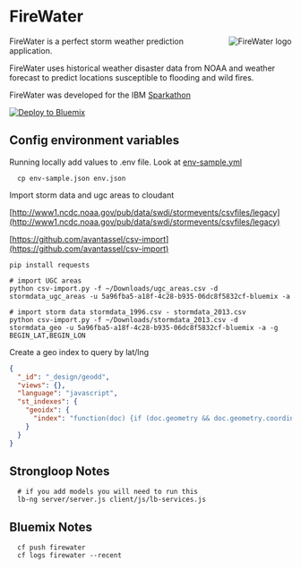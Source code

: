 # FireWater

<img src="client/images/icon.png?raw=true" alt="FireWater logo" title="FireWater" align="right" />

FireWater is a perfect storm weather prediction application.

FireWater uses historical weather disaster data from NOAA and weather forecast to predict locations susceptible to flooding and wild fires.

FireWater was developed for the IBM [Sparkathon](http://sparkathon.devpost.com/)

[![Deploy to Bluemix](https://bluemix.net/deploy/button.png)](https://bluemix.net/deploy)

## Config environment variables

Running locally add values to .env file.
Look at [env-sample.yml](env-sample.yml)

```
  cp env-sample.json env.json
```

Import storm data and ugc areas to cloudant

[http://www1.ncdc.noaa.gov/pub/data/swdi/stormevents/csvfiles/legacy](http://www1.ncdc.noaa.gov/pub/data/swdi/stormevents/csvfiles/legacy)

[https://github.com/avantassel/csv-import](https://github.com/avantassel/csv-import)

```
pip install requests

# import UGC areas
python csv-import.py -f ~/Downloads/ugc_areas.csv -d stormdata_ugc_areas -u 5a96fba5-a18f-4c28-b935-06dc8f5832cf-bluemix -a

# import storm data stormdata_1996.csv - stormdata_2013.csv
python csv-import.py -f ~/Downloads/stormdata_2013.csv -d stormdata_geo -u 5a96fba5-a18f-4c28-b935-06dc8f5832cf-bluemix -a -g BEGIN_LAT,BEGIN_LON
```

Create a geo index to query by lat/lng
```json
{
  "_id": "_design/geodd",
  "views": {},
  "language": "javascript",
  "st_indexes": {
    "geoidx": {
      "index": "function(doc) {if (doc.geometry && doc.geometry.coordinates) {st_index(doc.geometry);}}"
    }
  }
}
```

## Strongloop Notes

```
  # if you add models you will need to run this
  lb-ng server/server.js client/js/lb-services.js
```

## Bluemix Notes

```
  cf push firewater
  cf logs firewater --recent
```
